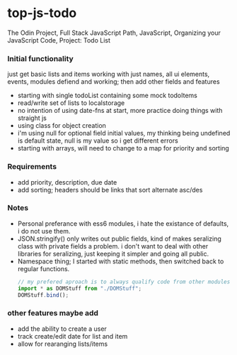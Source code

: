# top-js-todo

The Odin Project, Full Stack JavaScript Path, JavaScript, Organizing your JavaScript Code, Project: Todo List

### Initial functionality

just get basic lists and items working with just names, all ui elements, events, modules defiend and working; then add other fields and features

-   starting with single todoList containing some mock todoItems
-   read/write set of lists to localstorage
-   no intention of using date-fns at start, more practice doing things with straight js
-   using class for object creation
-   i'm using null for optional field initial values, my thinking being undefined is default state, null is my value so i get different errors
-   starting with arrays, will need to change to a map for priority and sorting

### Requirements

-   add priority, description, due date
-   add sorting; headers should be links that sort alternate asc/des

### Notes

-   Personal preferance with ess6 modules, i hate the existance of defaults, i do not use them.
-   JSON.stringify() only writes out public fields, kind of makes seralizing class with private fields a problem. i don't want to deal with other libraries for seralizing, just keeping it simpler and going all public.
-   Namespace thing; I started with static methods, then switched back to regular functions.
    ```js
    // my prefered aproach is to always qualify code from other modules
    import * as DOMStuff from "./DOMStuff";
    DOMStuff.bind();
    ```

### other features maybe add

-   add the ability to create a user
-   track create/edit date for list and item
-   allow for rearanging lists/items
